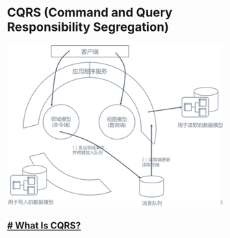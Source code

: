 # CQRS (Command and Query Responsibility Segregation)

![](_pic/DDD-CQRS.jpg)

## [# What Is CQRS?](WhatIs.md)




